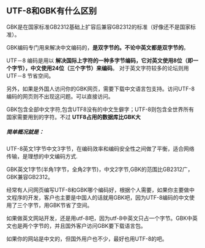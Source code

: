 ## UTF-8和GBK有什么区别

GBK是在国家标准GB2312基础上扩容后兼容GB2312的标准（好像还不是国家标准）。

GBK编码专门用来解决中文编码的，**是双字节的。不论中英文都是双字节的**。

UTF－8 编码是用以 **解决国际上字符的一种多字节编码，它对英文使用8位（即一个字节），中文使用24位（三个字节）来编码**。 对于英文字符较多的论坛则用UTF－8 节省空间。

另外，如果是外国人访问你的GBK网页，需要下载中文语言包支持。访问UTF-8编码的网页则不出现这问题。可以直接访问。


GBK包含全部中文字符,包含UTF8没有的中文生僻字；UTF-8则包含全世界所有国家需要用到的字符。不过 **UTF8占用的数据库比GBK大**


##### 简单概况就是：

UTF-8英文1字节中文3字节，在编码效率和编码安全性之间做了平衡，适合网络传输，是理想的中文编码方式.

GBK英文1字节(半角1字节，全角2字节)，中文2字节,GBK的范围比GB2312广，GBK兼容GB2312。

经常有人问网页编写UTF-8和GBK哪个编码好，根据个人需要，如果你主要做中文程序的开发，客户也主要是中国人的话就用GBK吧，因为UTF-8编码的中文使用了三个字节，用GBK节省了空间。

如果做英文网站开发，还是用utf-8吧，因为utf-8中英文只占一个字节。GBK中英文也是两个字节的，并且国外客户访问GBK要下载语言包。

如果你的网站是中文的，但国外用户也不少，最好也用UTF-8的吧。
